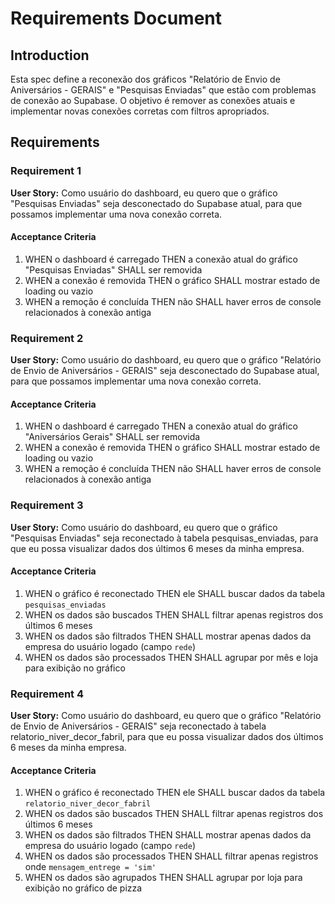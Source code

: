 # Requirements Document

## Introduction

Esta spec define a reconexão dos gráficos "Relatório de Envio de Aniversários - GERAIS" e "Pesquisas Enviadas" que estão com problemas de conexão ao Supabase. O objetivo é remover as conexões atuais e implementar novas conexões corretas com filtros apropriados.

## Requirements

### Requirement 1

**User Story:** Como usuário do dashboard, eu quero que o gráfico "Pesquisas Enviadas" seja desconectado do Supabase atual, para que possamos implementar uma nova conexão correta.

#### Acceptance Criteria

1. WHEN o dashboard é carregado THEN a conexão atual do gráfico "Pesquisas Enviadas" SHALL ser removida
2. WHEN a conexão é removida THEN o gráfico SHALL mostrar estado de loading ou vazio
3. WHEN a remoção é concluída THEN não SHALL haver erros de console relacionados à conexão antiga

### Requirement 2

**User Story:** Como usuário do dashboard, eu quero que o gráfico "Relatório de Envio de Aniversários - GERAIS" seja desconectado do Supabase atual, para que possamos implementar uma nova conexão correta.

#### Acceptance Criteria

1. WHEN o dashboard é carregado THEN a conexão atual do gráfico "Aniversários Gerais" SHALL ser removida
2. WHEN a conexão é removida THEN o gráfico SHALL mostrar estado de loading ou vazio
3. WHEN a remoção é concluída THEN não SHALL haver erros de console relacionados à conexão antiga

### Requirement 3

**User Story:** Como usuário do dashboard, eu quero que o gráfico "Pesquisas Enviadas" seja reconectado à tabela pesquisas_enviadas, para que eu possa visualizar dados dos últimos 6 meses da minha empresa.

#### Acceptance Criteria

1. WHEN o gráfico é reconectado THEN ele SHALL buscar dados da tabela `pesquisas_enviadas`
2. WHEN os dados são buscados THEN SHALL filtrar apenas registros dos últimos 6 meses
3. WHEN os dados são filtrados THEN SHALL mostrar apenas dados da empresa do usuário logado (campo `rede`)
4. WHEN os dados são processados THEN SHALL agrupar por mês e loja para exibição no gráfico

### Requirement 4

**User Story:** Como usuário do dashboard, eu quero que o gráfico "Relatório de Envio de Aniversários - GERAIS" seja reconectado à tabela relatorio_niver_decor_fabril, para que eu possa visualizar dados dos últimos 6 meses da minha empresa.

#### Acceptance Criteria

1. WHEN o gráfico é reconectado THEN ele SHALL buscar dados da tabela `relatorio_niver_decor_fabril`
2. WHEN os dados são buscados THEN SHALL filtrar apenas registros dos últimos 6 meses
3. WHEN os dados são filtrados THEN SHALL mostrar apenas dados da empresa do usuário logado (campo `rede`)
4. WHEN os dados são processados THEN SHALL filtrar apenas registros onde `mensagem_entrege = 'sim'`
5. WHEN os dados são agrupados THEN SHALL agrupar por loja para exibição no gráfico de pizza